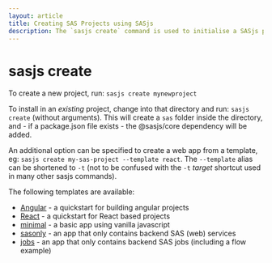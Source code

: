 ```yaml
---
layout: article
title: Creating SAS Projects using SASjs
description: The `sasjs create` command is used to initialise a SASjs project, either in plain form or using a range of templates.
---
```


# sasjs create

To create a new project, run: `sasjs create mynewproject`

To install in an _existing_ project, change into that directory and run: `sasjs create` (without arguments). This will create a `sas` folder inside the directory, and - if a package.json file exists - the @sasjs/core dependency will be added.

An additional option can be specified to create a web app from a template, eg: `sasjs create my-sas-project --template react`. The `--template` alias can be shortened to `-t` (not to be confused with the `-t` _target_ shortcut used in many other sasjs commands).

The following templates are available:

- [Angular](https://github.com/sasjs/angular-seed-app) - a quickstart for building angular projects
- [React](https://github.com/sasjs/react-seed-app) - a quickstart for React based projects
- [minimal](https://github.com/sasjs/minimal-seed-app) - a basic app using vanilla javascript
- [sasonly](https://github.com/sasjs/template_sasonly) - an app that only contains backend SAS (web) services
- [jobs](https://github.com/sasjs/template_jobs) - an app that only contains backend SAS jobs (including a flow example)

<script id="asciicast-2HEe1ym63B8BNAvISepe1vmT5" src="https://asciinema.org/a/2HEe1ym63B8BNAvISepe1vmT5.js" async></script>
